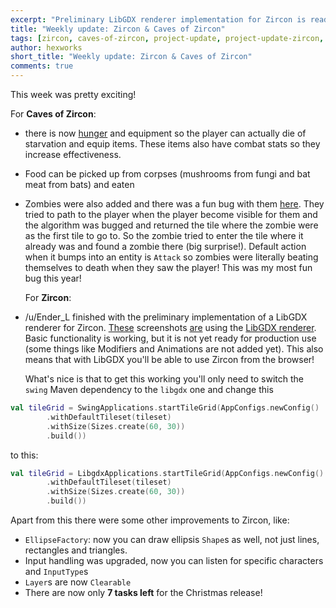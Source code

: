 ```yaml
---
excerpt: "Preliminary LibGDX renderer implementation for Zircon is ready! Also there are some new fetures in Caves of Zircon."
title: "Weekly update: Zircon & Caves of Zircon"
tags: [zircon, caves-of-zircon, project-update, project-update-zircon, project-update-coz]
author: hexworks
short_title: "Weekly update: Zircon & Caves of Zircon"
comments: true
---
```


This week was pretty exciting!

For **Caves of Zircon**:

- there is now [hunger](https://cdn.discordapp.com/attachments/509142267735310338/522176966984597545/GIF.gif) and equipment so the player can actually die of starvation
  and equip items. These items also have combat stats so they increase effectiveness.
- Food can be picked up from corpses (mushrooms from fungi and bat meat from bats) and eaten
- Zombies were also added and there was a fun bug with them [here](https://cdn.discordapp.com/attachments/509142267735310338/522532949950857226/GIF.gif).
  They tried to path to the player when the player become visible for them and the algorithm was bugged and returned the tile where the zombie
  were as the first tile to go to. So the zombie tried to enter the tile where it already was and found a zombie there (big surprise!). Default
  action when it bumps into an entity is `Attack` so zombies were literally beating themselves to death when they saw the player! This was
  my most fun bug this year!
  
  For **Zircon**:

- /u/Ender_L finished with the preliminary implementation of a LibGDX renderer for Zircon. [These](https://cdn.discordapp.com/attachments/363754040103796737/521809619186745347/unknown.png)
  screenshots [are](https://cdn.discordapp.com/attachments/363754040103796737/521808369242210347/unknown.png) using the
  [LibGDX renderer](https://cdn.discordapp.com/attachments/363754040103796737/521807314190073857/unknown.png). Basic functionality is
  working, but it is not yet ready for production use (some things like Modifiers and Animations are not added yet). This also means
  that with LibGDX you'll be able to use Zircon from the browser!

  What's nice is that to get this working you'll only need to switch the `swing` Maven dependency to the `libgdx` one and change this

```kotlin
val tileGrid = SwingApplications.startTileGrid(AppConfigs.newConfig()
        .withDefaultTileset(tileset)
        .withSize(Sizes.create(60, 30))
        .build())
```

  to this:

```kotlin
val tileGrid = LibgdxApplications.startTileGrid(AppConfigs.newConfig()
        .withDefaultTileset(tileset)
        .withSize(Sizes.create(60, 30))
        .build())

```

Apart from this there were some other improvements to Zircon, like:
- `EllipseFactory`: now you can draw ellipsis `Shape`s as well, not just lines, rectangles and triangles.
- Input handling was upgraded, now you can listen for specific characters and `InputType`s
- `Layer`s are now `Clearable`
- There are now only **7 tasks left** for the Christmas release!
